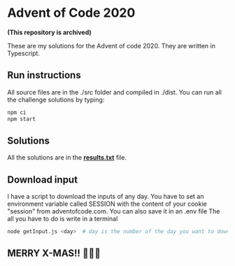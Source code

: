 # Advent of Code 2020

**(This repository is archived)**

These are my solutions for the Advent of code 2020. They are written in Typescript.

## Run instructions

All source files are in the ./src folder and compiled in ./dist. You can run all the challenge solutions by typing:

```bash
npm ci
npm start
```

## Solutions

All the solutions are in the **[results.txt](https://github.com/danitetus/aoc2020/blob/main/results.txt)** file.

## Download input

I have a script to download the inputs of any day. You have to set an environment variable called SESSION with the
content of your cookie "session" from adventofcode.com. You can also save it in an .env file The all you have to do is
write in a terminal

```bash
node getInput.js <day>  # day is the number of the day you want to download
```

## MERRY X-MAS!! 🎄🎄🎄
